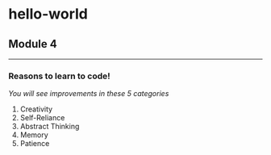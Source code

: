 # hello-world
## __Module 4__
---------------------------------------------------
### Reasons to learn to code!
_You will see improvements in these 5 categories_
1. Creativity
2. Self-Reliance
3. Abstract Thinking 
4. Memory
5. Patience

